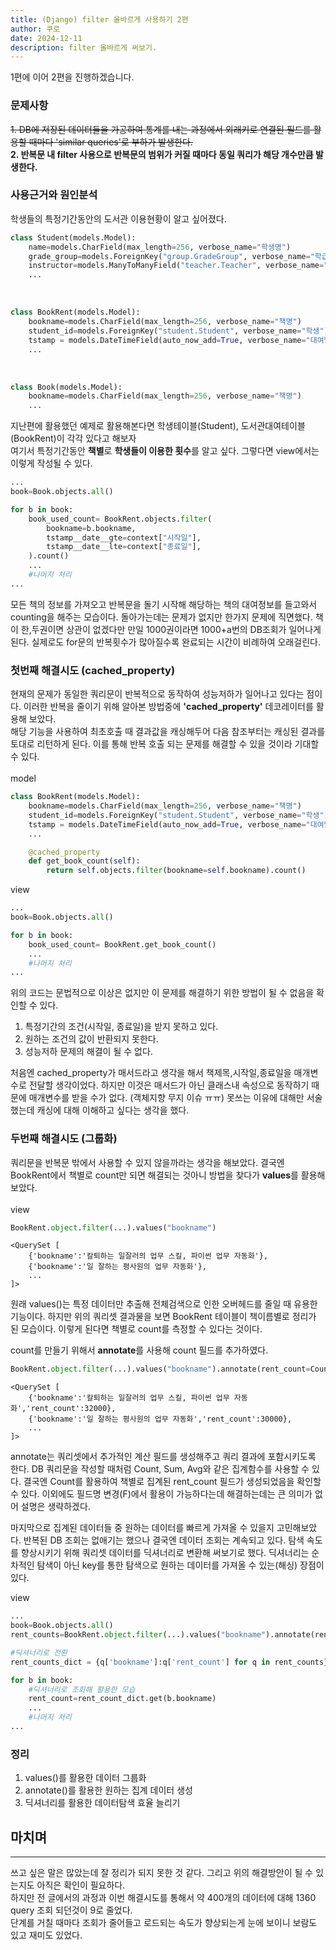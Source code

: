 ```yaml
---
title: (Django) filter 올바르게 사용하기 2편
author: 쿠로
date: 2024-12-11
description: filter 올바르게 써보기.
---
```


1편에 이어 2편을 진행하겠습니다.

### 문제사항

~~1. DB에 저장된 데이터들을 가공하여 통계를 내는 과정에서 외래키로 연결된 필드를 활용할 때마다 'similar queries'로 부하가 발생한다.~~ <br>**2. 반복문 내 filter 사용으로 반복문의 범위가 커질 때마다 동일 쿼리가 해당 개수만큼 발생한다.**<br>

### 사용근거와 원인분석

학생들의 특정기간동안의 도서관 이용현황이 알고 싶어졌다.

```python
class Student(models.Model):
    name=models.CharField(max_length=256, verbose_name="학생명")
    grade_group=models.ForeignKey("group.GradeGroup", verbose_name="학급,반")
    instructor=models.ManyToManyField("teacher.Teacher", verbose_name="수업강사")
    ...
```

<br>

```python
class BookRent(models.Model):
    bookname=models.CharField(max_length=256, verbose_name="책명")
    student_id=models.ForeignKey("student.Student", verbose_name="학생")
    tstamp = models.DateTimeField(auto_now_add=True, verbose_name="대여날짜/시간")
    ...
```

<br>

```python
class Book(models.Model):
    bookname=models.CharField(max_length=256, verbose_name="책명")
    ...
```

지난편에 활용했던 예제로 활용해본다면 학생테이블(Student), 도서관대여테이블(BookRent)이 각각 있다고 해보자<br>
여기서 특정기간동안 **책별**로 **학생들이 이용한 횟수**를 알고 싶다. 그렇다면 view에서는 이렇게 작성될 수 있다.<br>

```python
...
book=Book.objects.all()

for b in book:
    book_used_count= BookRent.objects.filter(
        bookname=b.bookname,
        tstamp__date__gte=context["시작일"],
        tstamp__date__lte=context["종료일"],
    ).count()
    ...
    #나머지 처리
...
```

모든 책의 정보를 가져오고 반복문을 돌기 시작해 해당하는 책의 대여정보를 들고와서 counting을 해주는 모습이다. 돌아가는데는 문제가 없지만 한가지 문제에 직면했다. 책이 한,두권이면 상관이 없겠다만 만일 1000권이라면 1000+a번의 DB조회가 일어나게 된다. 실제로도 for문의 반복횟수가 많아질수록 완료되는 시간이 비례하여 오래걸린다.

### 첫번째 해결시도 (cached_property)

현재의 문제가 동일한 쿼리문이 반복적으로 동작하여 성능저하가 일어나고 있다는 점이다. 이러한 반복을 줄이기 위해 알아본 방법중에 **'cached_property'** 데코레이터를 활용해 보았다.<br>
해당 기능을 사용하여 최초호출 때 결과값을 캐싱해두어 다음 참조부터는 캐싱된 결과를 토대로 리턴하게 된다. 이를 통해 반복 호출 되는 문제를 해결할 수 있을 것이라 기대할 수 있다.<br><br>
model

```python
class BookRent(models.Model):
    bookname=models.CharField(max_length=256, verbose_name="책명")
    student_id=models.ForeignKey("student.Student", verbose_name="학생")
    tstamp = models.DateTimeField(auto_now_add=True, verbose_name="대여날짜/시간")
    ...

    @cached_property
    def get_book_count(self):
        return self.objects.filter(bookname=self.bookname).count()
```

view

```python
...
book=Book.objects.all()

for b in book:
    book_used_count= BookRent.get_book_count()
    ...
    #나머지 처리
...
```

위의 코드는 문법적으로 이상은 없지만 이 문제를 해결하기 위한 방법이 될 수 없음을 확인할 수 있다.<br>

1. 특정기간의 조건(시작일, 종료일)을 받지 못하고 있다.
2. 원하는 조건의 값이 반환되지 못한다.
3. 성능저하 문제의 해결이 될 수 없다.
   <br>

처음엔 cached_property가 매서드라고 생각을 해서 책제목,시작일,종료일을 매개변수로 전달할 생각이었다. 하지만 이것은 매서드가 아닌 클래스내 속성으로 동작하기 때문에 매개변수를 받을 수가 없다. (객체지향 무지 이슈 ㅠㅠ) 못쓰는 이유에 대해만 서술 했는데 캐싱에 대해 이해하고 싶다는 생각을 했다.

### 두번째 해결시도 (그룹화)

쿼리문을 반복문 밖에서 사용할 수 있지 않을까라는 생각을 해보았다. 결국엔 BookRent에서 책별로 count만 되면 해결되는 것아니 방법을 찾다가 **values**를 활용해 보았다.
<br><br>
view

```python
BookRent.object.filter(...).values("bookname")
```

```
<QuerySet [
    {'bookname':'칼퇴하는 일잘러의 업무 스킬, 파이썬 업무 자동화'},
    {'bookname':'일 잘하는 평사원의 업무 자동화'},
    ...
]>
```

원래 values()는 특정 데이터만 추출해 전체검색으로 인한 오버헤드를 줄일 때 유용한 기능이다. 하지만 위의 쿼리셋 결과물을 보면 BookRent 테이블이 책이름별로 정리가 된 모습이다. 이렇게 된다면 책별로 count를 측정할 수 있다는 것이다.<br>

count를 만들기 위해서 **annotate**를 사용해 count 필드를 추가하였다.

```python
BookRent.object.filter(...).values("bookname").annotate(rent_count=Count('*'))
```

```
<QuerySet [
    {'bookname':'칼퇴하는 일잘러의 업무 스킬, 파이썬 업무 자동화','rent_count':32000},
    {'bookname':'일 잘하는 평사원의 업무 자동화','rent_count':30000},
    ...
]>
```

annotate는 쿼리셋에서 추가적인 계산 필드를 생성해주고 쿼리 결과에 포함시키도록 한다. DB 쿼리문을 작성할 때처럼 Count, Sum, Avg와 같은 집계함수를 사용할 수 있다. 결국엔 Count를 활용하여 책별로 집계된 rent_count 필드가 생성되었음을 확인할 수 있다. 이외에도 필드명 변경(F)에서 활용이 가능하다는데 해결하는데는 큰 의미가 없어 설명은 생략하겠다.<br>

마지막으로 집계된 데이터들 중 원하는 데이터를 빠르게 가져올 수 있을지 고민해보았다. 반복된 DB 조회는 없애기는 했으나 결국엔 데이터 조회는 계속되고 있다. 탐색 속도를 향상시키기 위해 쿼리셋 데이터를 딕셔너리로 변환해 써보기로 했다. 딕셔너리는 순차적인 탐색이 아닌 key를 통한 탐색으로 원하는 데이터를 가져올 수 있는(해싱) 장점이 있다.

view

```python
...
book=Book.objects.all()
rent_counts=BookRent.object.filter(...).values("bookname").annotate(rent_count=Count('*'))

#딕셔너리로 전환
rent_counts_dict = {q['bookname']:q['rent_count'] for q in rent_counts}

for b in book:
    #딕셔너리로 조회해 활용한 모습
    rent_count=rent_count_dict.get(b.bookname)
    ...
    #나머지 처리
...
```

### 정리

1. values()를 활용한 데이터 그룹화
2. annotate()를 활용한 원하는 집계 데이터 생성
3. 딕셔너리를 활용한 데이터탐색 효율 늘리기

## 마치며

---

쓰고 싶은 말은 많았는데 잘 정리가 되지 못한 것 같다. 그리고 위의 해결방안이 될 수 있는지도 아직은 확인이 필요하다.<br>
하지만 전 글에서의 과정과 이번 해결시도를 통해서 약 400개의 데이터에 대해 1360 query 조회 되던것이 9로 줄었다.<br>
단계를 거칠 때마다 조회가 줄어들고 로드되는 속도가 향상되는게 눈에 보이니 보람도 있고 재미도 있었다.
